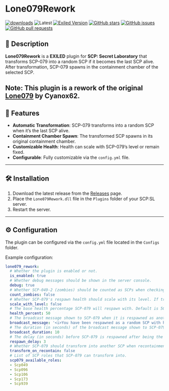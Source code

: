 # Lone079Rework

[![downloads](https://img.shields.io/github/downloads/NaxefirYT/Lone079Rework/total?style=for-the-badge&logo=icloud&color=%233A6D8C)](https://github.com/NaxefirYT/Lone079Rework/releases/latest)
![Latest](https://img.shields.io/github/v/release/NaxefirYT/Lone079Rework?style=for-the-badge&label=Latest%20Release&color=%23D91656)
[![Exiled Version](https://img.shields.io/badge/Exiled-9.4.0+-blue?style=for-the-badge)](https://github.com/Exiled-Team/EXILED)
[![GitHub stars](https://img.shields.io/github/stars/NaxefirYT/Lone079Rework?style=for-the-badge&logo=github&color=yellow)](https://github.com/NaxefirYT/Lone079Rework/stargazers)
[![GitHub issues](https://img.shields.io/github/issues/NaxefirYT/Lone079Rework?style=for-the-badge&logo=github&color=orange)](https://github.com/NaxefirYT/Lone079Rework/issues)
[![GitHub pull requests](https://img.shields.io/github/issues-pr/NaxefirYT/Lone079Rework?style=for-the-badge&logo=github&color=blue)](https://github.com/NaxefirYT/Lone079Rework/pulls)

## 📖 Description

**Lone079Rework** is a **EXILED** plugin for **SCP: Secret Laboratory** that transforms SCP-079 into a random SCP if it becomes the last SCP alive. After transformation, SCP-079 spawns in the containment chamber of the selected SCP.

**Note**: This plugin is a rework of the original [Lone079](https://github.com/Cyanox62/Lone079) by Cyanox62.
---

## 🚀 Features

- **Automatic Transformation**: SCP-079 transforms into a random SCP when it’s the last SCP alive.
- **Containment Chamber Spawn**: The transformed SCP spawns in its original containment chamber.
- **Customizable Health**: Health can scale with SCP-079’s level or remain fixed.
- **Configurable**: Fully customizable via the `config.yml` file.

---

## 🛠️ Installation

1. Download the latest release from the [Releases](https://github.com/NaxefirYT/Lone079Rework/releases) page.
2. Place the `Lone079Rework.dll` file in the `Plugins` folder of your SCP:SL server.
3. Restart the server.

---

## ⚙️ Configuration

The plugin can be configured via the `config.yml` file located in the `Configs` folder.

Example configuration:
```yaml
lone079_rework:
  # Whether the plugin is enabled or not.
  is_enabled: true
  # Whether debug messages should be shown in the server console.
  debug: true
  # Whether SCP-049-2 (zombies) should be counted as SCPs when checking if SCP-079 is the last SCP alive.
  count_zombies: false
  # Whether SCP-079's respawn health should scale with its level. If true, health increases by 5% per level.
  scale_with_level: false
  # The base health percentage SCP-079 will respawn with. Default is 50%.
  health_percent: 50
  # The broadcast message shown to SCP-079 when it is respawned as another SCP.
  broadcast_message: '<i>You have been respawned as a random SCP with half health because all other SCPs have died.</i>'
  # The duration (in seconds) of the broadcast message shown to SCP-079 when it is respawned.
  broadcast_duration: 10
  # The delay (in seconds) before SCP-079 is respawned after being the last SCP alive.
  respawn_delay: 3
  # Whether SCP-079 should transform into another SCP when recontainment is blocked.
  transform_on_recontain: false
  # List of SCP roles that SCP-079 can transform into.
  scp079_available_roles:
  - Scp049
  - Scp096
  - Scp106
  - Scp173
  - Scp939

